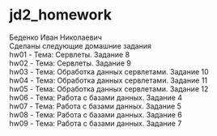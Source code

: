 # jd2_homework
Беденко Иван Николаевич <br>
Сделаны следующие домашние задания <br>
hw01 - Тема: Сервлеты. Задание 8 <br>
hw02 - Тема: Сервлеты. Задание 9 <br>
hw03 - Тема: Обработка данных сервлетами. Задание 10 <br>
hw04 - Тема: Обработка данных сервлетами. Задание 11 <br>
hw05 - Тема: Обработка данных сервлетами. Задание 12 <br>
hw06 - Тема: Работа с базами данных. Задание 4 <br>
hw07 - Тема: Работа с базами данных. Задание 5 <br>
hw08 - Тема: Работа с базами данных. Задание 6 <br>
hw09 - Тема: Работа с базами данных. Задание 7 <br>
